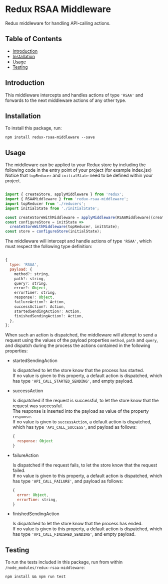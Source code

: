 # Redux RSAA Middleware

Redux middleware for handling API-calling actions.

## Table of Contents

- [Introduction](#introduction)
- [Installation](#installation)
- [Usage](#usage)
- [Testing](#testing)

## Introduction

This middleware intercepts and handles actions of type ```'RSAA'``` and forwards to the next middleware actions of any other type.

## Installation

To install this package, run:

```npm install redux-rsaa-middleware --save```

## Usage

The middleware can be applied to your Redux store by including the following code in the entry point of your project (for example index.jsx)\
Notice that ```topReducer``` and ```initialState``` need to be defined within your project.

```js

import { createStore, applyMiddleware } from 'redux';
import { RSAAMiddleware } from 'redux-rsaa-middleware';
import topReducer from './reducers';
import initialState from './initialState';

const createStoreWithMiddleware = applyMiddleware(RSAAMiddleware)(createStore);
const configureStore = initState =>
  createStoreWithMiddleware(topReducer, initState);
const store = configureStore(initialState);

```

The middleware will intercept and handle actions of type ```'RSAA'```, which must respect the following type definition:

```js

{
  type: 'RSAA',
  payload: {
    method?: string,
    path?: string,
    query?: string,
    error?: Object,
    errorTime?: string,
    response?: Object,
    failureAction?: Action,
    successAction?: Action,
    startedSendingAction?: Action,
    finishedSendingAction?: Action,
  },
};

```

When such an action is dispatched, the middleware will attempt to send a request using the values of the payload properties ```method```, ```path``` and ```query```, and dispatch during the process the actions contained in the following properties:

- startedSendingAction

  Is dispatched to let the store know that the process has started.\
  If no value is given to this property, a default action is dispatched, which has type ```'API_CALL_STARTED_SENDING'```, and empty payload.

- successAction

  Is dispatched if the request is successful, to let the store know that the request was successful.\
  The response is inserted into the payload as value of the property ```response```.\
  If no value is given to ```successAction```, a default action is dispatched, which has type ```'API_CALL_SUCCESS'```, and payload as follows:
  ```js
  {
    response: Object
  }
  ```

- failureAction

  Is dispatched if the request fails, to let the store know that the request failed.\
  If no value is given to this property, a default action is dispatched, which has type ```'API_CALL_FAILURE'```, and payload as follows:
  ```js
  {
    error: Object,
    errorTime: string,
  }
  ```

- finishedSendingAction

  Is dispatched to let the store know that the process has ended.\
  If no value is given to this property, a default action is dispatched, which has type ```'API_CALL_FINISHED_SENDING'```, and empty payload.

## Testing

To run the tests included in this package, run from within ```/node_modules/redux-rsaa-middleware```:

```npm install && npm run test```
